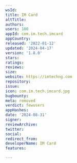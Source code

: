 ```yaml
---
wsId: 
title: IM Card
altTitle: 
authors: 
users: 100
appId: com.im.tech.imcard
appCountry: 
released: '2022-01-12'
updated: '2024-04-17'
version: '1.8.0'
stars: 
ratings: 
reviews: 
size: 
website: https://imtechng.com
repository: 
issue: 
icon: com.im.tech.imcard.jpg
bugbounty: 
meta: removed
verdict: fewusers
appHashes: 
date: '2024-08-31'
signer: 
reviewArchive: 
twitter: 
social: 
redirect_from: 
developerName: IM Card
features: 

---
```



